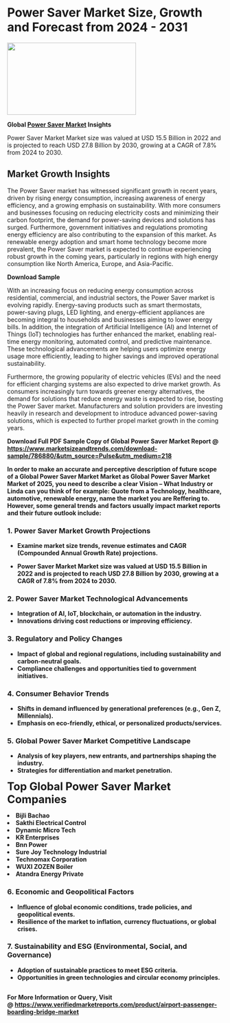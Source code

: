 <H1>Power Saver Market Size, Growth and Forecast from 2024 - 2031</H1><img class="aligncenter size-medium wp-image-584254" src="https://thirdeyenews.in/wp-content/uploads/2024/09/Global-Market-Research-300x168.jpeg" alt="" width="300" height="168" /><p><strong>Global&nbsp;<a href="https://www.marketsizeandtrends.com/download-sample/786880/&amp;utm_source=Pulse&amp;utm_medium=218">Power Saver Market</a> Insights</strong></p><p>Power Saver Market Market size was valued at USD 15.5 Billion in 2022 and is projected to reach USD 27.8 Billion by 2030, growing at a CAGR of 7.8% from 2024 to 2030.</p><p><h2>Market Growth Insights</h2> <p>The Power Saver market has witnessed significant growth in recent years, driven by rising energy consumption, increasing awareness of energy efficiency, and a growing emphasis on sustainability. With more consumers and businesses focusing on reducing electricity costs and minimizing their carbon footprint, the demand for power-saving devices and solutions has surged. Furthermore, government initiatives and regulations promoting energy efficiency are also contributing to the expansion of this market. As renewable energy adoption and smart home technology become more prevalent, the Power Saver market is expected to continue experiencing robust growth in the coming years, particularly in regions with high energy consumption like North America, Europe, and Asia-Pacific.</p> <p><strong>Download Sample</strong></p> <p>With an increasing focus on reducing energy consumption across residential, commercial, and industrial sectors, the Power Saver market is evolving rapidly. Energy-saving products such as smart thermostats, power-saving plugs, LED lighting, and energy-efficient appliances are becoming integral to households and businesses aiming to lower energy bills. In addition, the integration of Artificial Intelligence (AI) and Internet of Things (IoT) technologies has further enhanced the market, enabling real-time energy monitoring, automated control, and predictive maintenance. These technological advancements are helping users optimize energy usage more efficiently, leading to higher savings and improved operational sustainability.</p> <p>Furthermore, the growing popularity of electric vehicles (EVs) and the need for efficient charging systems are also expected to drive market growth. As consumers increasingly turn towards greener energy alternatives, the demand for solutions that reduce energy waste is expected to rise, boosting the Power Saver market. Manufacturers and solution providers are investing heavily in research and development to introduce advanced power-saving solutions, which is expected to further propel market growth in the coming years.</p> <p><strong></p><p><span class=""><strong>Download Full PDF Sample Copy of Global Power Saver Market Report</strong> @ <a href="https://www.marketsizeandtrends.com/download-sample/786880/&amp;utm_source=Pulse&amp;utm_medium=218" target="_blank">https://www.marketsizeandtrends.com/download-sample/786880/&amp;utm_source=Pulse&amp;utm_medium=218</a></span></p><p>In order to make an accurate and perceptive description of future scope of a Global&nbsp;Power Saver Market Market as Global&nbsp;Power Saver Market Market of 2025, you need to describe a clear Vision &ndash; What Industry or Linda can you think of for example: Quote from a Technology, healthcare, automotive, renewable energy, name the market you are Reffering to. However, some general trends and factors usually impact market reports and their future outlook include:</p><h3>1.&nbsp;<strong>Power Saver Market Growth Projections</strong></h3><ul><li>Examine market size trends, revenue estimates and CAGR (Compounded Annual Growth Rate) projections.</li><li><p>Power Saver Market Market size was valued at USD 15.5 Billion in 2022 and is projected to reach USD 27.8 Billion by 2030, growing at a CAGR of 7.8% from 2024 to 2030.</p></li></ul><h3>2.&nbsp;<strong>Power Saver Market Technological Advancements</strong></h3><ul><li>Integration of AI, IoT, blockchain, or automation in the industry.</li><li>Innovations driving cost reductions or improving efficiency.</li></ul><h3>3.&nbsp;<strong>Regulatory and Policy Changes</strong></h3><ul><li>Impact of global and regional regulations, including sustainability and carbon-neutral goals.</li><li>Compliance challenges and opportunities tied to government initiatives.</li></ul><h3>4.&nbsp;<strong>Consumer Behavior Trends</strong></h3><ul><li>Shifts in demand influenced by generational preferences (e.g., Gen Z, Millennials).</li><li>Emphasis on eco-friendly, ethical, or personalized products/services.</li></ul><h3>5.&nbsp;<strong>Global Power Saver Market Competitive Landscape</strong></h3><ul><li>Analysis of key players, new entrants, and partnerships shaping the industry.</li><li>Strategies for differentiation and market penetration.</li></ul><p data-pm-slice="1 1 []"><span style="color: inherit; font-family: inherit; font-size: 25px;">Top Global Power Saver Market Companies</span></p><div class="" data-test-id=""><p><li>Bijli Bachao</li><li> Sakthi Electrical Control</li><li> Dynamic Micro Tech</li><li> KR Enterprises</li><li> Bnn Power</li><li> Sure Joy Technology Industrial</li><li> Technomax Corporation</li><li> WUXI ZOZEN Boiler</li><li> Atandra Energy Private</li></p></div><h3>6.&nbsp;<strong>Economic and Geopolitical Factors</strong></h3><ul><li>Influence of global economic conditions, trade policies, and geopolitical events.</li><li>Resilience of the market to inflation, currency fluctuations, or global crises.</li></ul><h3>7.&nbsp;<strong>Sustainability and ESG (Environmental, Social, and Governance)</strong></h3><ul><li>Adoption of sustainable practices to meet ESG criteria.</li><li>Opportunities in green technologies and circular economy principles.</li></ul><h2><strong style="font-size: 14px;">For More Information or Query, Visit @&nbsp;</strong><a style="background-color: #ffffff; font-size: 14px;" href="https://www.marketsizeandtrends.com/report/power-saver-market/" target="_blank">https://www.verifiedmarketreports.com/product/airport-passenger-boarding-bridge-market</a></h2>
